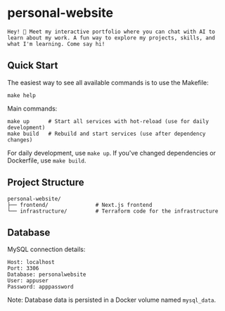 # personal-website

    Hey! 👋 Meet my interactive portfolio where you can chat with AI to learn about my work. A fun way to explore my projects, skills, and what I'm learning. Come say hi!

## Quick Start

The easiest way to see all available commands is to use the Makefile:

    make help

Main commands:

    make up      # Start all services with hot-reload (use for daily development)
    make build   # Rebuild and start services (use after dependency changes)

For daily development, use `make up`. If you've changed dependencies or Dockerfile, use `make build`.

## Project Structure

    personal-website/
    ├── frontend/               # Next.js frontend
    └── infrastructure/         # Terraform code for the infrastructure

## Database

MySQL connection details:

    Host: localhost
    Port: 3306
    Database: personalwebsite
    User: appuser
    Password: apppassword

Note: Database data is persisted in a Docker volume named `mysql_data`.
